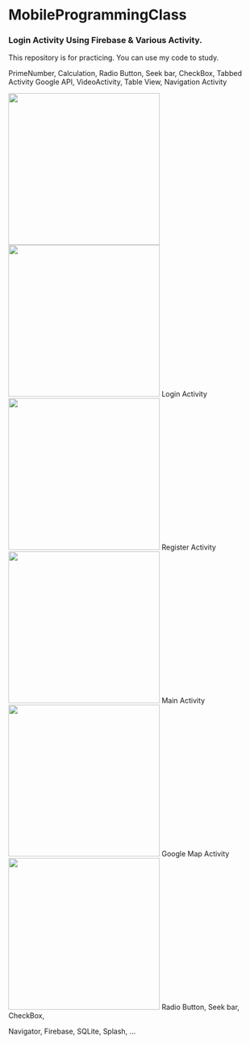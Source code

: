 # MobileProgrammingClass



### Login Activity Using Firebase & Various Activity.

 This repository is for practicing.
You can use my code to study.




 PrimeNumber, Calculation, Radio Button, Seek bar, CheckBox, Tabbed Activity
Google API, VideoActivity, Table View, Navigation Activity


<img width="300" src="https://user-images.githubusercontent.com/37032956/49235936-7d2c3900-f43e-11e8-861b-d8d0db9801a7.PNG">

<img width="300" src="https://user-images.githubusercontent.com/37032956/49235944-80272980-f43e-11e8-89ec-7f9d72a4b39c.PNG">
Login Activity

<img width="300" src="https://user-images.githubusercontent.com/37032956/49235945-80bfc000-f43e-11e8-83ee-cb8f174db376.PNG">
Register Activity

<img width="300" src="https://user-images.githubusercontent.com/37032956/49235947-80bfc000-f43e-11e8-87a5-1bceff35ead8.PNG">
Main Activity

<img width="300" src="https://user-images.githubusercontent.com/37032956/49235948-80bfc000-f43e-11e8-8310-393086d0bde3.PNG">
Google Map Activity

<img width="300" src="https://user-images.githubusercontent.com/37032956/49235949-81585680-f43e-11e8-8e1a-d7ca0fa72b10.PNG">
Radio Button, Seek bar, CheckBox,

Navigator, Firebase, SQLite, Splash, ...
